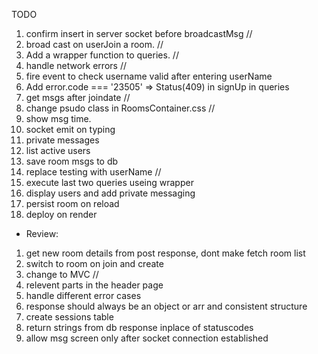 TODO

1. confirm insert in server socket before broadcastMsg //
2. broad cast on userJoin a room. //
3. Add a wrapper function to queries. //
4. handle network errors //
5. fire event to check username valid after entering userName
6. Add error.code === '23505' => Status(409) in signUp in queries
7. get msgs after joindate //
8. change psudo class in RoomsContainer.css //
9. show msg time.
10. socket emit on typing
11. private messages
12. list active users
13. save room msgs to db
14. replace testing with userName //
15. execute last two queries useing wrapper
16. display users and add private messaging
17. persist room on reload
18. deploy on render

- Review:

1. get new room details from post response, dont make fetch room list
2. switch to room on join and create
3. change to MVC //
4. relevent parts in the header page
5. handle different error cases
6. response should always be an object or arr and consistent structure
7. create sessions table
8. return strings from db response inplace of statuscodes
9. allow msg screen only after socket connection established
